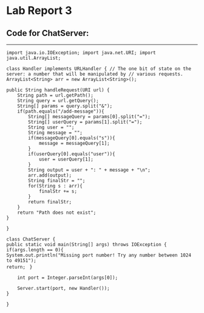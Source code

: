 # Lab Report 3

## Code for ChatServer:
---

`import java.io.IOException;
import java.net.URI;
import java.util.ArrayList;`

`class Handler implements URLHandler {
    // The one bit of state on the server: a number that will be manipulated by
    // various requests.
    ArrayList<String> arr = new ArrayList<String>();`

    public String handleRequest(URI url) {
        String path = url.getPath();
        String query = url.getQuery();
        String[] params = query.split("&");
        if(path.equals("/add-message")){
            String[] messageQuery = params[0].split("=");
            String[] userQuery = params[1].split("=");
            String user = "";
            String message = "";
            if(messageQuery[0].equals("s")){
                message = messageQuery[1];
            }
            if(userQuery[0].equals("user")){
                user = userQuery[1];
            }
            String output = user + ": " + message + "\n";
            arr.add(output);
            String finalStr = "";
            for(String s : arr){
                finalStr += s;
            }
            return finalStr;
        }
        return "Path does not exist";
    }
`}`

`class ChatServer {` <br />
    `public static void main(String[] args) throws IOException {` <br />
        `if(args.length == 0){` <br />
            `System.out.println("Missing port number! Try any number between 1024 to 49151");` <br />
            `return;`
       ` }`

        int port = Integer.parseInt(args[0]);

        Server.start(port, new Handler());
    }
`}`

